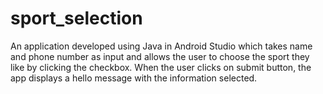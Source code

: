 # sport_selection

An application developed using Java in Android Studio which takes name and phone number as input and allows the user to choose the sport they like by clicking the checkbox. When the user clicks on submit button, the app displays a hello message with the information selected.
